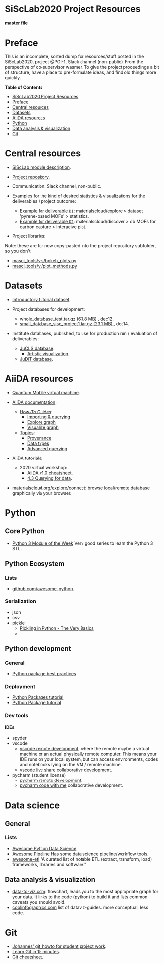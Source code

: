 SiScLab2020 Project Resources
=============================

**[master file](../../README.md)**

# Preface

This is an incomplete, sorted dump for resources/stuff posted in the SiScLab2020, project @PGI-1, Slack channel (non-public). From the perspective of co-supervisor wasmer. To give the project proceedings a bit of structure, have a place to pre-formulate ideas, and find old things more quickly.


<!-- emacs markdown-mode auto-generated message: -->
<!-- markdown-toc start - Don't edit this section. Run M-x markdown-toc-refresh-toc -->
**Table of Contents**

- [SiScLab2020 Project Resources](#sisclab2020-project-resources)
- [Preface](#preface)
- [Central resources](#central-resources)
- [Datasets](#datasets)
- [AiiDA resources](#aiida-resources)
- [Python](#python)
- [Data analysis & visualization](#data-analysis--visualization)
- [Git](#git)

<!-- markdown-toc end -->


# Central resources

- [SiScLab module description](https://online.rwth-aachen.de/RWTHonline/ee/ui/ca2/app/desktop/#/slc.cm.reg/student/modules/detail/10102/253?$ctx=design=ca;lang=en).

- [Project repository](https://github.com/JuDFTteam/aiida-jutools/tree/SiscLab2020/aiida_jutools/sisc_lab).

- Communication: Slack channel, non-public.

- Examples for the kind of desired statistics & visualizations for the deliverables / project outcome:
  - [Example for deliverable `D1`](https://www.materialscloud.org/explore/pyrene-mofs/statistics): materialscloud/explore > dataset 'pyrene-based MOFs' > statistics.
  - [Example for deliverable `D2`](https://www.materialscloud.org/discover/curated-cofs#mcloudHeader): materialscloud/discover > db MOFs for carbon capture > interacive plot.

- Project libraries:

Note: these are for now copy-pasted into the project repository subfolder, so you don't 

  - [masci_tools/vis/bokeh_plots.py](https://github.com/JuDFTteam/masci-tools/blob/develop/masci_tools/vis/bokeh_plots.py)
  - [masci_tools/vi/plot_methods.py](https://github.com/JuDFTteam/masci-tools/blob/develop/masci_tools/vis/plot_methods.py)

# Datasets

- [Introductory tutorial dataset](https://aiida-tutorials.readthedocs.io/en/latest/pages/2020_Intro_Week/sections/basics.html#importing-data).
- Project databases for development:
  - [whole_database_test.tar.gz (63.8 MB) ](https://iffcloud.fz-juelich.de/s/rFnRozRjpYd2gXW), dec12.
  - [small_database_sisc_project1.tar.gz (23.1 MB) ](https://iffcloud.fz-juelich.de/s/aJXQfMe7EaRYMPR), dec14.
 
- Institute databases, published, to use for production run / evaluation of deliverables:
  - [JuCLS database](https://archive.materialscloud.org/record/2020.139).
    - [Artistic visualization](http://www.aiida.net/graphs/nggallery/image/aiida_work1_1/).
  - [JuDiT database](https://archive.materialscloud.org/record/2020.94).

# AiiDA resources

- [Quantum Mobile virtual machine](https://quantum-mobile.readthedocs.io/en/latest/).

- [AiiDA documentation](https://aiida.readthedocs.io/projects/aiida-core/en/latest/):
  - [How-To Guides](https://aiida.readthedocs.io/projects/aiida-core/en/latest/howto/):
    - [Importing & querying](https://aiida.readthedocs.io/projects/aiida-core/en/latest/howto/data.html)
    - [Explore graph](https://aiida.readthedocs.io/projects/aiida-core/en/latest/howto/exploring.html)
    - [Visualize graph](https://aiida.readthedocs.io/projects/aiida-core/en/latest/howto/visualising_graphs/visualising_graphs.html)
  - [Topics](https://aiida.readthedocs.io/projects/aiida-core/en/latest/topics/index.html):
    - [Provenance](https://aiida.readthedocs.io/projects/aiida-core/en/latest/topics/provenance/index.html)
    - [Data types](https://aiida.readthedocs.io/projects/aiida-core/en/latest/topics/data_types.html)
    - [Advanced querying](https://aiida.readthedocs.io/projects/aiida-core/en/latest/topics/database.html)

- [AiiDA tutorials](https://aiida-tutorials.readthedocs.io/en/latest/):
  - 2020 virtual workshop: 
    - [AiiDA v1.0 cheatsheet](https://aiida-tutorials.readthedocs.io/en/latest/_downloads/5f69c3f9ce1f31f1f959b3da46fdc99d/cheatsheet.pdf).
    - [4.3 Querying for data](https://aiida-tutorials.readthedocs.io/en/latest/pages/2020_Intro_Week/sections/data.html#querying-for-data).


- [materialscloud.org/explore/connect](https://www.materialscloud.org/explore/connect): browse local/remote database graphically via your browser.

# Python

## Core Python

- [Python 3 Module of the Week](https://pymotw.com/3/) Very good series to learn the Python 3 STL.


## Python Ecosystem
### Lists

- [github.com/awesome-python](https://github.com/vinta/awesome-python).

### Serialization

- json
- csv
- pickle
  - [Pickling in Python - The Very Basics](https://ianlondon.github.io/blog/pickling-basics/)
  - 

## Python development

### General

- [Python package best practices](https://education.molssi.org/python-package-best-practices/index.html)

### Deployment

- [Python Packages tutorial](https://www.pythontutorial.net/python-basics/python-packages/)
- [Python Package tutorial](https://www.programiz.com/python-programming/package)

### Dev tools

#### IDEs
- spyder
- vscode
  - [vscode remote development](https://code.visualstudio.com/docs/remote/ssh), where the remote maybe a virtual machine or an actual physically remote computer. This means your IDE runs on your local system, but can access environments, codes and notebooks lying on the VM / remote machine.
  - [vscode live share](https://visualstudio.microsoft.com/de/services/live-share/) collaborative development.
- pycharm (student license)
  - [pycharm remote development](https://www.jetbrains.com/help/pycharm/creating-project-remotely.html).
  - [pycharm code with me](https://plugins.jetbrains.com/plugin/14896-code-with-me) collaborative development.

# Data science

## General

### Lists

- [Awesome Python Data Science](https://github.com/krzjoa/awesome-python-data-science#data-manipulation)
- [Awesome Pipeline](https://github.com/pditommaso/awesome-pipeline) Has some data science pipeline/workflow tools.
- [awesome-etl](https://github.com/pawl/awesome-etl) "A curated list of notable ETL (extract, transform, load) frameworks, libraries and software."

## Data analysis & visualization

- [data-to-viz.com](https://www.data-to-viz.com/): flowchart, leads you to the most appropriate graph for your data. It links to the code (python) to build it and lists common caveats you should avoid.
- [coolinfographics.com](https://coolinfographics.com/dataviz-guides) list of dataviz-guides. more conceptual, less code.

# Git

- [Johannes' git_howto for student project work](https://git.rwth-aachen.de/sisc/git_howto).
- [Learn Git in 15 minutes](https://www.youtube.com/watch?v=USjZcfj8yxE).
- [Git cheatsheet](https://i.redd.it/8341g68g1v7y.png).








